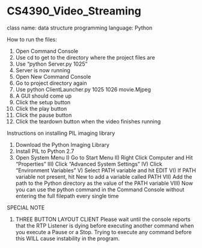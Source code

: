 # CS4390_Video_Streaming
class name: data structure
programming language: Python

How to run the files:
1)	Open Command Console
2)	Use cd to get to the directory where the project files are
3)	Use “python Server.py 1025”
4)	Server is now running
5)	Open New Command Console
6)	Go to project directory again
7)	Use python ClientLauncher.py <SYSTEMNAME> 1025 1026 movie.Mjpeg
8)	A GUI should come up
9)	Click the setup button
10)	Click the play button
11)	Click the pause button
12)	Click the teardown button when the video finishes running

Instructions on installing PIL imaging library
1)	Download the Python Imaging Library
2)	Install PIL to Python 2.7
3)	Open System Menu
  I)	Go to Start Menu
  II)	Right Click Computer and Hit “Properties”
  III)	Click “Advanced System Settings”
  IV)	Click “Environment Variables”
  V)	Select PATH variable and hit EDIT
  VI)	If PATH variable not present, hit New to add a variable called PATH
  VII)	Add the path to the Python directory as the value of the PATH variable
  VIII)	Now you can use the python command in the Command Console without entering the full filepath every single time

SPECIAL NOTE
1. THREE BUTTON LAYOUT CLIENT
Please wait until the console reports that the RTP Listener is dying before executing another command when you execute a Pause or a Stop. Trying to execute any command before this WILL cause instability in the program.
